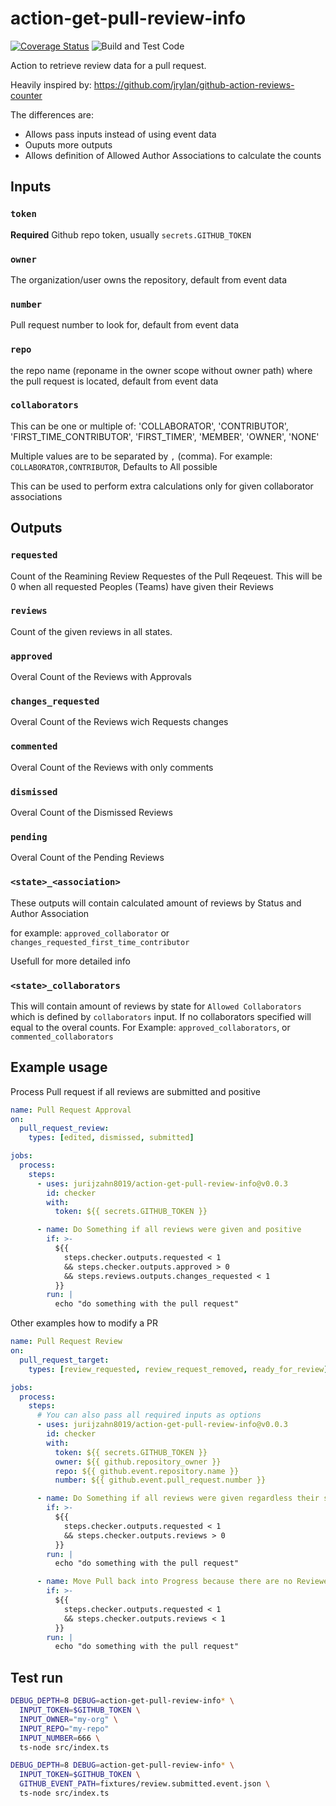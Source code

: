 # action-get-pull-review-info

[![Coverage Status](https://coveralls.io/repos/github/jurijzahn8019/action-get-pull-review-info/badge.svg?branch=main)](https://coveralls.io/github/jurijzahn8019/action-get-pull-review-info?branch=main)
![Build and Test Code](https://github.com/jurijzahn8019/action-get-pull-review-info/workflows/Build%20and%20Test%20Code/badge.svg)

Action to retrieve review data for a pull request.

Heavily inspired by: <https://github.com/jrylan/github-action-reviews-counter>

The differences are:

- Allows pass inputs instead of using event data
- Ouputs more outputs
- Allows definition of Allowed Author Associations to calculate the counts

## Inputs

### `token`

**Required** Github repo token, usually `secrets.GITHUB_TOKEN`

### `owner`

The organization/user owns the repository, default from event data

### `number`

Pull request number to look for, default from event data

### `repo`

the repo name (reponame in the owner scope without owner path)
where the pull request is located, default from event data

### `collaborators`

This can be one or multiple of: 'COLLABORATOR', 'CONTRIBUTOR', 'FIRST_TIME_CONTRIBUTOR', 'FIRST_TIMER', 'MEMBER', 'OWNER', 'NONE'

Multiple values are to be separated by `,` (comma). For example: `COLLABORATOR,CONTRIBUTOR`, Defaults to All possible

This can be used to perform extra calculations only for given collaborator associations

## Outputs

### `requested`

Count of the Reamining Review Requestes of the Pull Reqeuest.
This will be 0 when all requested Peoples (Teams) have given their
Reviews

### `reviews`

Count of the given reviews in all states.

### `approved`

Overal Count of the Reviews with Approvals

### `changes_requested`

Overal Count of the Reviews wich Requests changes

### `commented`

Overal Count of the Reviews with only comments

### `dismissed`

Overal Count of the Dismissed Reviews

### `pending`

Overal Count of the Pending Reviews

### `<state>_<association>`

These outputs will contain calculated amount of reviews by Status and Author Association

for example: `approved_collaborator` or `changes_requested_first_time_contributor`

Usefull for more detailed info

### `<state>_collaborators`

This will contain amount of reviews by state for `Allowed Collaborators`
which is defined by `collaborators` input. If no collaborators specified will equal to the overal counts. For Example: `approved_collaborators`, or `commented_collaborators`

## Example usage

Process Pull request if all reviews are submitted and positive

```yaml
name: Pull Request Approval
on:
  pull_request_review:
    types: [edited, dismissed, submitted]

jobs:
  process:
    steps:
      - uses: jurijzahn8019/action-get-pull-review-info@v0.0.3
        id: checker
        with:
          token: ${{ secrets.GITHUB_TOKEN }}

      - name: Do Something if all reviews were given and positive
        if: >-
          ${{
            steps.checker.outputs.requested < 1 
            && steps.checker.outputs.approved > 0
            && steps.reviews.outputs.changes_requested < 1
          }}
        run: |
          echo "do something with the pull request"
```

Other examples how to modify a PR

```yaml
name: Pull Request Review
on:
  pull_request_target:
    types: [review_requested, review_request_removed, ready_for_review]

jobs:
  process:
    steps:
      # You can also pass all required inputs as options
      - uses: jurijzahn8019/action-get-pull-review-info@v0.0.3
        id: checker
        with:
          token: ${{ secrets.GITHUB_TOKEN }}
          owner: ${{ github.repository_owner }}
          repo: ${{ github.event.repository.name }}
          number: ${{ github.event.pull_request.number }}

      - name: Do Something if all reviews were given regardless their state
        if: >-
          ${{
            steps.checker.outputs.requested < 1 
            && steps.checker.outputs.reviews > 0
          }}
        run: |
          echo "do something with the pull request"

      - name: Move Pull back into Progress because there are no Reviewers assigned
        if: >-
          ${{
            steps.checker.outputs.requested < 1 
            && steps.checker.outputs.reviews < 1
          }}
        run: |
          echo "do something with the pull request"
```

## Test run

```bash
DEBUG_DEPTH=8 DEBUG=action-get-pull-review-info* \
  INPUT_TOKEN=$GITHUB_TOKEN \
  INPUT_OWNER="my-org" \
  INPUT_REPO="my-repo"
  INPUT_NUMBER=666 \
  ts-node src/index.ts

DEBUG_DEPTH=8 DEBUG=action-get-pull-review-info* \
  INPUT_TOKEN=$GITHUB_TOKEN \
  GITHUB_EVENT_PATH=fixtures/review.submitted.event.json \
  ts-node src/index.ts
```
